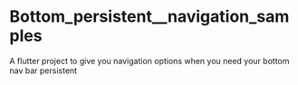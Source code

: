 # Bottom_persistent__navigation_samples

A flutter project to give you navigation options when you need your bottom nav bar persistent